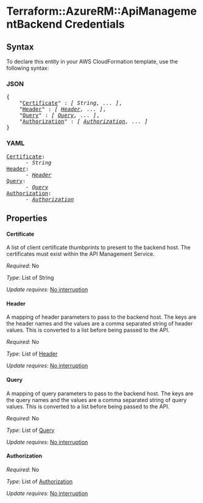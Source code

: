 # Terraform::AzureRM::ApiManagementBackend Credentials

## Syntax

To declare this entity in your AWS CloudFormation template, use the following syntax:

### JSON

<pre>
{
    "<a href="#certificate" title="Certificate">Certificate</a>" : <i>[ String, ... ]</i>,
    "<a href="#header" title="Header">Header</a>" : <i>[ <a href="credentials-header.md">Header</a>, ... ]</i>,
    "<a href="#query" title="Query">Query</a>" : <i>[ <a href="credentials-query.md">Query</a>, ... ]</i>,
    "<a href="#authorization" title="Authorization">Authorization</a>" : <i>[ <a href="credentials-authorization.md">Authorization</a>, ... ]</i>
}
</pre>

### YAML

<pre>
<a href="#certificate" title="Certificate">Certificate</a>: <i>
      - String</i>
<a href="#header" title="Header">Header</a>: <i>
      - <a href="credentials-header.md">Header</a></i>
<a href="#query" title="Query">Query</a>: <i>
      - <a href="credentials-query.md">Query</a></i>
<a href="#authorization" title="Authorization">Authorization</a>: <i>
      - <a href="credentials-authorization.md">Authorization</a></i>
</pre>

## Properties

#### Certificate

A list of client certificate thumbprints to present to the backend host. The certificates must exist within the API Management Service.

_Required_: No

_Type_: List of String

_Update requires_: [No interruption](https://docs.aws.amazon.com/AWSCloudFormation/latest/UserGuide/using-cfn-updating-stacks-update-behaviors.html#update-no-interrupt)

#### Header

A mapping of header parameters to pass to the backend host. The keys are the header names and the values are a comma separated string of header values. This is converted to a list before being passed to the API.

_Required_: No

_Type_: List of <a href="credentials-header.md">Header</a>

_Update requires_: [No interruption](https://docs.aws.amazon.com/AWSCloudFormation/latest/UserGuide/using-cfn-updating-stacks-update-behaviors.html#update-no-interrupt)

#### Query

A mapping of query parameters to pass to the backend host. The keys are the query names and the values are a comma separated string of query values. This is converted to a list before being passed to the API.

_Required_: No

_Type_: List of <a href="credentials-query.md">Query</a>

_Update requires_: [No interruption](https://docs.aws.amazon.com/AWSCloudFormation/latest/UserGuide/using-cfn-updating-stacks-update-behaviors.html#update-no-interrupt)

#### Authorization

_Required_: No

_Type_: List of <a href="credentials-authorization.md">Authorization</a>

_Update requires_: [No interruption](https://docs.aws.amazon.com/AWSCloudFormation/latest/UserGuide/using-cfn-updating-stacks-update-behaviors.html#update-no-interrupt)

